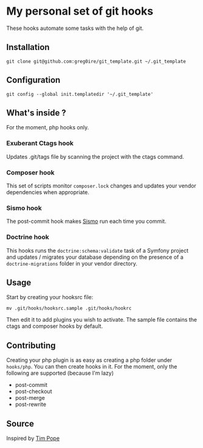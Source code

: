 # My personal set of git hooks

These hooks automate some tasks with the help of git.

## Installation

    git clone git@github.com:greg0ire/git_template.git ~/.git_template

## Configuration

    git config --global init.templatedir '~/.git_template'

## What's inside ?

For the moment, php hooks only.

### Exuberant Ctags hook

Updates .git/tags file by scanning the project with the ctags command.

### Composer hook

This set of scripts monitor `composer.lock` changes and updates your vendor
dependencies when appropriate.

### Sismo hook

The post-commit hook makes [Sismo](http://sismo.sensiolabs.org/) run each time you commit.

### Doctrine hook

This hooks runs the `doctrine:schema:validate` task of a Symfony project and
updates / migrates your database depending on the presence of a
`doctrine-migrations` folder in your vendor directory.

## Usage

Start by creating your hooksrc file:

    mv .git/hooks/hooksrc.sample .git/hooks/hookrc
    
Then edit it to add plugins you wish to activate. The sample file contains the
ctags and composer hooks by default.

## Contributing

Creating your php plugin is as easy as creating a php folder under `hooks/php`.
You can then create hooks in it. For the moment, only the following are supported
(because I'm lazy)

* post-commit
* post-checkout
* post-merge
* post-rewrite

## Source

Inspired by [Tim Pope](http://tbaggery.com/)
